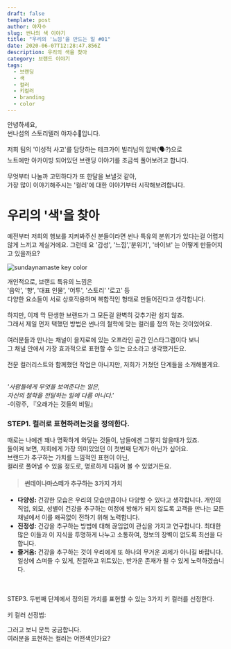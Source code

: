 ```yaml
---
draft: false
template: post
author: 야자수
slug: 썬나의 색 이야기
title: "우리의 '느낌'을 만드는 일 #01"
date: 2020-06-07T12:28:47.856Z
description: 우리의 색을 찾아
category: 브랜드 이야기
tags:
  - 브랜딩
  - 색
  - 컬러
  - 키컬러
  - branding
  - color
---
```

안녕하세요,\
썬나섬의 스토리텔러 야자수🌴입니다.\
\
저희 팀의 '이성적 사고'를 담당하는 테크가이 빌리님의 압박(🗣?)으로\
노트에만 아카이빙 되어있던 브랜딩 이야기를 조금씩 풀어보려고 합니다.\
\
무엇부터 나눌까 고민하다가 또 한달을 보낼것 같아,\
가장 많이 이야기해주시는 '컬러'에 대한 이야기부터 시작해보려합니다.





# 우리의 '색'을 찾아

예전부터 저희의 행보를 지켜봐주신 분들이라면 썬나 특유의 분위기가 있다는걸 어렵지 않게 느끼고 계실거에요. 그런데 요 '감성', '느낌','분위기', '바이브' 는 어떻게 만들어지고 있을까요?

![sundaynamaste key color](/media/sunna_color2.jpg "sundaynamaste key color")

개인적으로, 브랜드 특유의 느낌은\
'음악', '향', '대표 인물', '어투', '스토리' '로고' 등\
다양한 요소들이 서로 상호작용하며 복합적인 형태로 만들어진다고 생각합니다.\
\
하지만, 이제 막 탄생한 브랜드가 그 모든걸  완벽히 갖추기란 쉽지 않죠. \
그래서 제일 먼저 택했던 방법은 썬나의 철학에 맞는 컬러를 정의 하는 것이었어요.\
\
여러분들과 만나는 채널이 을지로에 있는 오프라인 공간 인스타그램이다 보니\
그 채널 안에서 가장 효과적으로 표현할 수 있는 요소라고 생각했거든요.\
\
전문 컬러리스트와 함께했던 작업은 아니지만, 저희가 거쳤던 단계들을 소개해볼게요.

\
*'사람들에게 무엇을 보여준다는 일은,*\
*자신의 철학을 전달하는 일에 다름 아니다.'*\
  -이랑주, 『오래가는 것들의 비밀』



### STEP1. 컬러로 표현하려는것을 정의한다.

때로는 나에겐 꽤나 명확하게 와닿는 것들이, 남들에겐 그렇지 않을때가 있죠.\
돌이켜 보면, 저희에게 가장 의미있었던 이 첫번째 단계가 아닌가 싶어요.\
브랜드가 추구하는 가치를 느낌적인 표현이 아닌, \
컬러로 풀어낼 수 있을 정도로, 명료하게 다듬어 볼 수 있었거든요.

> #### 썬데이나마스떼가 추구하는 3가지 가치

* **다양성:** 건강한 모습은 우리의 모습만큼이나 다양할 수 있다고 생각합니다. 개인의 직업, 외모, 성별이 건강을 추구하는 여정에 방해가 되지 않도록 고객을 만나는 모든 채널에서 이를 왜곡없이 전하기 위해 노력합니다. 
* **진정성:** 건강을 추구하는 방법에 대해 끊임없이 관심을 가지고 연구합니다. 최대한 많은 이들과 이 지식을 투명하게 나누고 소통하여, 정보의 장벽이 없도록 최선을 다합니다.
* **즐거움:** 건강을 추구하는 것이 우리에게 또 하나의 무거운 과제가 아니길 바랍니다. 일상에 스며들 수 있게, 친절하고 위트있는, 반가운 존재가 될 수 있게 노력하겠습니다.

\
\
STEP3. 두번째 단계에서 정의된 가치를 표현할 수 있는 3가지 키 컬러를 선정한다.\
\
키 컬러 선정법: 






그러고 보니 문득 궁금합니다.\
여러분을 표현하는 컬러는 어떤색인가요?
